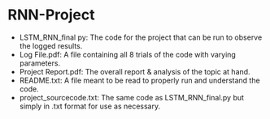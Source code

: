 # RNN-Project
- LSTM_RNN_final py: The code for the project that can be run to observe the logged results.
- Log File.pdf: A file containing all 8 trials of the code with varying parameters.
- Project Report.pdf: The overall report & analysis of the topic at hand.
- README.txt: A file meant to be read to properly run and understand the code.
- project_sourcecode.txt: The same code as LSTM_RNN_final.py but simply in .txt format for use as necessary.
